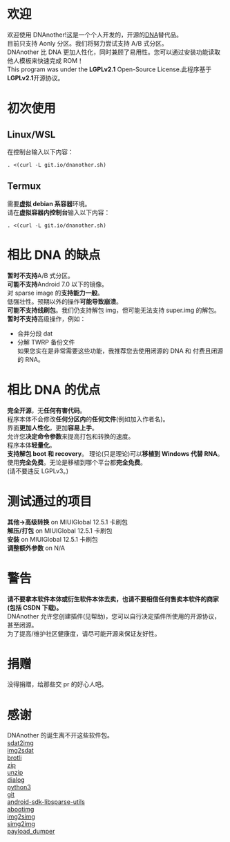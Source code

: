 # 欢迎

欢迎使用 DNAnother!这是一个个人开发的，开源的[DNA](https://gitee.com/sharpeter/DNA)替代品。  
目前只支持 Aonly 分区。我们将努力尝试支持 A/B 式分区。  
DNAnother 比 DNA 更加人性化，同时兼顾了易用性。您可以通过安装功能读取他人模板来快速完成 ROM！  
This program was under the **LGPLv2.1** Open-Source License.此程序基于**LGPLv2.1**开源协议。

# 初次使用

## Linux/WSL

在控制台输入以下内容：

```
. <(curl -L git.io/dnanother.sh)
```

## Termux

需要**虚拟 debian 系容器**环境。  
请在**虚拟容器内控制台**输入以下内容：

```
. <(curl -L git.io/dnanother.sh)
```

# 相比 DNA 的缺点

**暂时不支持**A/B 式分区。  
**可能不支持**Android 7.0 以下的镜像。  
对 sparse image 的**支持能力一般**。  
低强壮性。预期以外的操作**可能导致崩溃**。  
**可能不支持线刷包**。我们仍支持解包 img，但可能无法支持 super.img 的解包。
**暂时不支持**高级操作，例如：

- 合并分段 dat
- 分解 TWRP 备份文件  
  如果您实在是非常需要这些功能，我推荐您去使用闭源的 DNA 和 付费且闭源的 RNA。

# 相比 DNA 的优点

**完全开源**，无**任何有害代码**。  
程序本体不会修改**任何分区内**的**任何文件**(例如加入作者名)。  
界面**更加人性化**，更加**容易上手**。  
允许您**决定命令参数**来提高打包和转换的速度。  
程序本体**轻量化**。  
**支持解包 boot 和 recovery**。
理论(只是理论)可以**移植到 Windows 代替 RNA**。  
使用**完全免费**。无论是移植到哪个平台都**完全免费**。  
(请不要违反 LGPLv3。)

# 测试通过的项目

**其他->高级转换** on MIUIGlobal 12.5.1 卡刷包  
**解压/打包** on MIUIGlobal 12.5.1 卡刷包  
**安装** on MIUIGlobal 12.5.1 卡刷包  
**调整额外参数** on N/A

# 警告

**请不要拿本软件本体或衍生软件本体去卖，也请不要相信任何售卖本软件的商家(包括 CSDN 下载)。**  
DNAnother 允许您创建插件(见帮助)，您可以自行决定插件所使用的开源协议，甚至闭源。  
为了提高/维护社区健康度，请尽可能开源来保证友好性。

# 捐赠

没得捐赠，给那些交 pr 的好心人吧。

# 感谢

DNAnother 的诞生离不开这些软件包。  
[sdat2img](https://github.com/xpirt/sdat2img)  
[img2sdat](https://github.com/xpirt/img2sdat)  
[brotli](https://github.com/google/brotli)  
[zip](http://www.info-zip.org/Zip.html)  
[unzip](http://www.info-zip.org/UnZip.html)  
[dialog](https://invisible-island.net/dialog/dialog.html)  
[python3](https://www.python.org/)  
[git](https://git-scm.com/)  
[android-sdk-libsparse-utils](https://android.googlesource.com/platform/system/core)  
[abootimg](http://gitorious.org/ac100/abootimg)  
[img2simg](https://android.googlesource.com/platform/system/core)  
[simg2img](https://android.googlesource.com/platform/system/core)  
[payload_dumper](https://github.com/vm03/payload_dumper)
